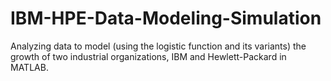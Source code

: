 # IBM-HPE-Data-Modeling-Simulation
Analyzing data to model (using the logistic function and its variants) the growth of two industrial organizations, IBM and Hewlett-Packard in MATLAB.
